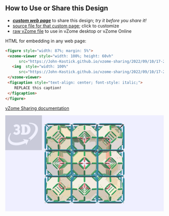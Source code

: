 
## How to Use or Share this Design

 - [***custom web page***][post] to share this design; *try it before you share it!*
 - [source file for that custom page][source]; click to customize
 - [raw vZome file][raw] to use in vZome desktop or vZome Online
 
 HTML for embedding in any web page:
 ```html
<figure style="width: 87%; margin: 5%">
  <vzome-viewer style="width: 100%; height: 60vh"
       src="https://John-Kostick.github.io/vzome-sharing/2022/09/10/17-29-57-Double-cubic-lattice-w.-TOs/Double-cubic-lattice-w.-TOs.vZome" >
    <img  style="width: 100%"
       src="https://John-Kostick.github.io/vzome-sharing/2022/09/10/17-29-57-Double-cubic-lattice-w.-TOs/Double-cubic-lattice-w.-TOs.png" >
  </vzome-viewer>
  <figcaption style="text-align: center; font-style: italic;">
     REPLACE this caption!
  </figcaption>
</figure>
 ```

[vZome Sharing documentation](https://vzome.github.io/vzome/sharing.html#how-it-works)

![Image](<Double-cubic-lattice-w.-TOs.png>)


[post]: <https://John-Kostick.github.io/vzome-sharing/2022/09/10/Double-cubic-lattice-w.-TOs-17-29-57.html>
[source]: <https://github.com/John-Kostick/vzome-sharing/edit/main/_posts/2022-09-10-Double-cubic-lattice-w.-TOs-17-29-57.md>
[raw]: <https://raw.githubusercontent.com/John-Kostick/vzome-sharing/main/2022/09/10/17-29-57-Double-cubic-lattice-w.-TOs/Double-cubic-lattice-w.-TOs.vZome>